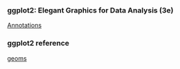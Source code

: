 
### ggplot2: Elegant Graphics for Data Analysis (3e)

[Annotations](https://ggplot2-book.org/annotations#sec-titles)

### ggplot2 reference
[geoms](https://ggplot2.tidyverse.org/reference/geom_smooth.html)
